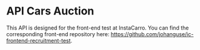 # API Cars Auction

This API is designed for the front-end test at InstaCarro. You can find the corresponding front-end repository here: https://github.com/johanguse/ic-frontend-recruitment-test.
